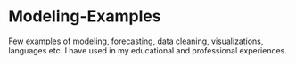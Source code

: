 # Modeling-Examples
Few examples of modeling, forecasting, data cleaning, visualizations, languages etc. I have used in my educational and professional experiences.

